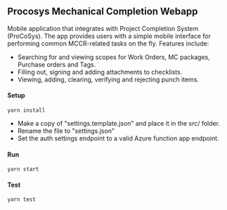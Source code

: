## Procosys Mechanical Completion Webapp
Mobile application that integrates with Project Completion System (ProCoSys).
The app provides users with a simple mobile interface for performing common MCCR-related tasks on the fly.
Features include: 
* Searching for and viewing scopes for Work Orders, MC packages, Purchase orders and Tags.
* Filling out, signing and adding attachments to checklists.
* Viewing, adding, clearing, verifying and rejecting punch items.

#### Setup
`yarn install`

* Make a copy of "settings.template.json" and place it in the src/ folder. 
* Rename the file to "settings.json"
* Set the auth settings endpoint to a valid Azure function app endpoint.

#### Run
`yarn start`

#### Test
`yarn test`
